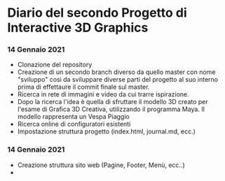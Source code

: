 # Diario del secondo Progetto di Interactive 3D Graphics

### 14 Gennaio 2021

- Clonazione del repository
- Creazione di un secondo branch diverso da quello master con nome "sviluppo" così da sviluppare diverse parti del progetto al suo interno prima di effettaure il commit finale sul master.
- Ricerca in rete di immagini e video da cui trarre ispirazione. 
- Dopo la ricerca l'idea è quella di sfruttare il modello 3D creato per l'esame di Grafica 3D Creativa, utilizzando il programma Maya. Il modello rappresenta un Vespa Piaggio
- Ricerca online di configuratori esistenti
- Impostazione struttura progetto (index.html, journal.md, ecc.)

### 14 Gennaio 2021

- Creazione struttura sito web (Pagine, Footer, Menù, ecc..)
- 
